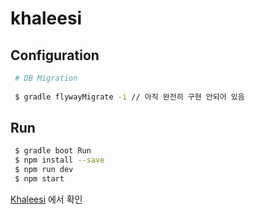# khaleesi

## Configuration

```bash
 # DB Migration
 
 $ gradle flywayMigrate -i // 아직 완전히 구현 안되어 있음 
```

## Run

```bash
 $ gradle boot Run
 $ npm install --save
 $ npm run dev
 $ npm start
```

 [Khaleesi](http://localhost:3000/) 에서 확인